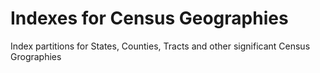 # Indexes for Census Geographies

Index partitions for States, Counties, Tracts and other significant Census Grographies